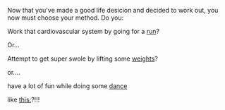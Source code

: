 Now that you've made a good life desicion and decided to work out, you now must
choose your method. Do you:

Work that cardiovascular system by going for a [run](run/run.md)?

Or...

Attempt to get super swole by lifting some [weights](weights/weights.md)?

or.... 

have a lot of fun while doing some [dance](dance/worldDanz.md)

like [this:](https://www.youtube.com/watch?v=0bt_LhpFswg)?!!!


